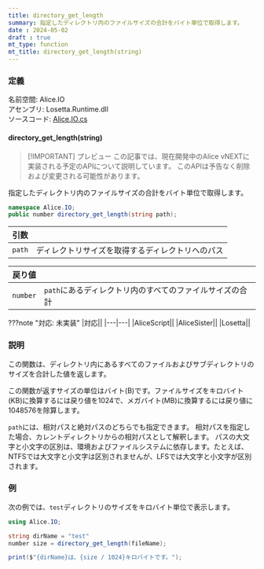 ```yaml
---
title: directory_get_length
summary: 指定したディレクトリ内のファイルサイズの合計をバイト単位で取得します。
date : 2024-05-02
draft : true
mt_type: function
mt_title: directory_get_length(string)
---
```


### 定義

名前空間: Alice.IO<br/>
アセンブリ: Losetta.Runtime.dll<br/>
ソースコード: [Alice.IO.cs](https://github.com/WSOFT-Project/Losetta/blob/master/Losetta.Runtime/Alice.IO.cs)

#### directory_get_length(string)

> [!IMPORTANT] プレビュー
> この記事では、現在開発中のAlice vNEXTに実装される予定のAPIについて説明しています。
> このAPIは予告なく削除および変更される可能性があります。

指定したディレクトリ内のファイルサイズの合計をバイト単位で取得します。

```cs title="AliceScript"
namespace Alice.IO;
public number directory_get_length(string path);
```

|引数| |
|-|-|
|`path`|ディレクトリサイズを取得するディレクトリへのパス|

|戻り値| |
|-|-|
|`number`|`path`にあるディレクトリ内のすべてのファイルサイズの合計|

???note "対応: 未実装"
    |対応||
    |---|---|
    |AliceScript||
    |AliceSister||
    |Losetta||

### 説明

この関数は、ディレクトリ内にあるすべてのファイルおよびサブディレクトリのサイズを合計した値を返します。

この関数が返すサイズの単位はバイト(B)です。ファイルサイズをキロバイト(KB)に換算するには戻り値を1024で、メガバイト(MB)に換算するには戻り値に1048576を除算します。

`path`には、相対パスと絶対パスのどちらでも指定できます。
相対パスを指定した場合、カレントディレクトリからの相対パスとして解釈します。
パスの大文字と小文字の区別は、環境およびファイルシステムに依存します。たとえば、NTFSでは大文字と小文字は区別されませんが、LFSでは大文字と小文字が区別されます。

### 例
次の例では、`test`ディレクトリのサイズをキロバイト単位で表示します。

```cs title="AliceScript"
using Alice.IO;

string dirName = "test"
number size = directory_get_length(fileName);

print($"{dirName}は、{size / 1024}キロバイトです。");
```

